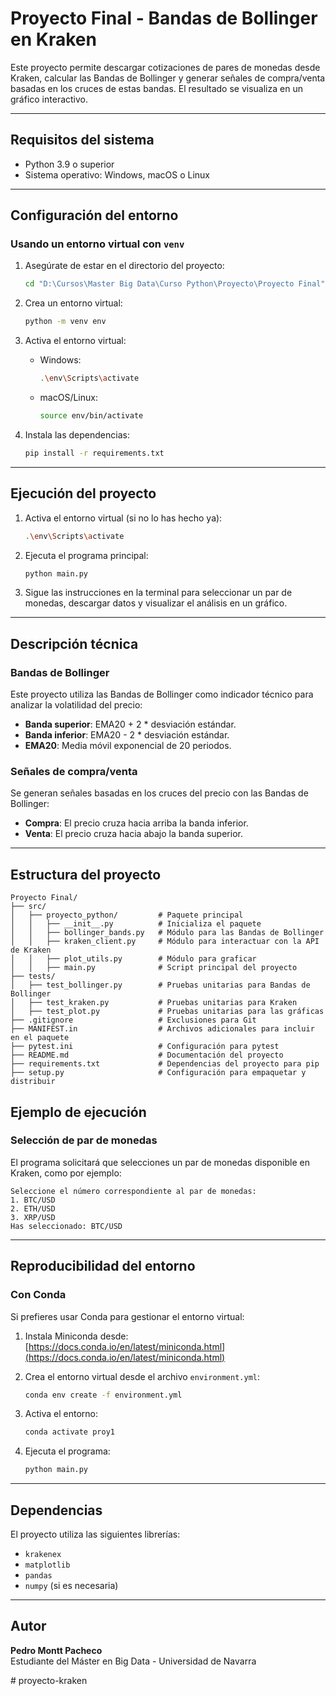# Proyecto Final - Bandas de Bollinger en Kraken

Este proyecto permite descargar cotizaciones de pares de monedas desde Kraken, calcular las Bandas de Bollinger y generar señales de compra/venta basadas en los cruces de estas bandas. El resultado se visualiza en un gráfico interactivo.

---

## **Requisitos del sistema**
- Python 3.9 o superior
- Sistema operativo: Windows, macOS o Linux

---

## **Configuración del entorno**

### **Usando un entorno virtual con `venv`**
1. Asegúrate de estar en el directorio del proyecto:
   ```bash
   cd "D:\Cursos\Master Big Data\Curso Python\Proyecto\Proyecto Final"
   ```

2. Crea un entorno virtual:
   ```bash
   python -m venv env
   ```

3. Activa el entorno virtual:
   - Windows:
     ```bash
     .\env\Scripts\activate
     ```
   - macOS/Linux:
     ```bash
     source env/bin/activate
     ```

4. Instala las dependencias:
   ```bash
   pip install -r requirements.txt
   ```

---

## **Ejecución del proyecto**

1. Activa el entorno virtual (si no lo has hecho ya):
   ```bash
   .\env\Scripts\activate
   ```

2. Ejecuta el programa principal:
   ```bash
   python main.py
   ```

3. Sigue las instrucciones en la terminal para seleccionar un par de monedas, descargar datos y visualizar el análisis en un gráfico.

---

## **Descripción técnica**

### **Bandas de Bollinger**
Este proyecto utiliza las Bandas de Bollinger como indicador técnico para analizar la volatilidad del precio:
- **Banda superior**: EMA20 + 2 * desviación estándar.
- **Banda inferior**: EMA20 - 2 * desviación estándar.
- **EMA20**: Media móvil exponencial de 20 periodos.

### **Señales de compra/venta**
Se generan señales basadas en los cruces del precio con las Bandas de Bollinger:
- **Compra**: El precio cruza hacia arriba la banda inferior.
- **Venta**: El precio cruza hacia abajo la banda superior.

---

## **Estructura del proyecto**

```plaintext
Proyecto Final/
├── src/
│   ├── proyecto_python/         # Paquete principal
│   │   ├── __init__.py          # Inicializa el paquete
│   │   ├── bollinger_bands.py   # Módulo para las Bandas de Bollinger
│   │   ├── kraken_client.py     # Módulo para interactuar con la API de Kraken
│   │   ├── plot_utils.py        # Módulo para graficar
│   │   ├── main.py              # Script principal del proyecto
├── tests/
│   ├── test_bollinger.py        # Pruebas unitarias para Bandas de Bollinger
│   ├── test_kraken.py           # Pruebas unitarias para Kraken
│   ├── test_plot.py             # Pruebas unitarias para las gráficas
├── .gitignore                   # Exclusiones para Git
├── MANIFEST.in                  # Archivos adicionales para incluir en el paquete
├── pytest.ini                   # Configuración para pytest
├── README.md                    # Documentación del proyecto
├── requirements.txt             # Dependencias del proyecto para pip
├── setup.py                     # Configuración para empaquetar y distribuir
```


## **Ejemplo de ejecución**

### **Selección de par de monedas**
El programa solicitará que selecciones un par de monedas disponible en Kraken, como por ejemplo:
```plaintext
Seleccione el número correspondiente al par de monedas:
1. BTC/USD
2. ETH/USD
3. XRP/USD
Has seleccionado: BTC/USD
```

---
## **Reproducibilidad del entorno**

### **Con Conda**
Si prefieres usar Conda para gestionar el entorno virtual:
1. Instala Miniconda desde: [https://docs.conda.io/en/latest/miniconda.html](https://docs.conda.io/en/latest/miniconda.html)
2. Crea el entorno virtual desde el archivo `environment.yml`:
   ```bash
   conda env create -f environment.yml
   ```
3. Activa el entorno:
   ```bash
   conda activate proy1
   ```

4. Ejecuta el programa:
   ```bash
   python main.py
   ```

---

## **Dependencias**
El proyecto utiliza las siguientes librerías:
- `krakenex`
- `matplotlib`
- `pandas`
- `numpy` (si es necesaria)

---

## **Autor**
**Pedro Montt Pacheco**  
Estudiante del Máster en Big Data - Universidad de Navarra

#   p r o y e c t o - k r a k e n  
 